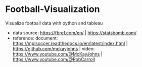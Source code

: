 # Football-Visualization
Visualize football data with python and tableau
+ data source: https://fbref.com/en/ | https://statsbomb.com/ 
+ reference: document: https://mplsoccer.readthedocs.io/en/latest/index.html | https://github.com/mckayjohns | video: https://www.youtube.com/@McKayJohns | https://www.youtube.com/@RobCarroll
